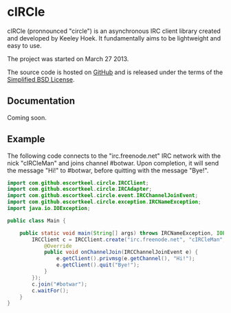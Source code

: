 # cIRCle
cIRCle (pronnounced "circle") is an asynchronous IRC client library created and developed by Keeley Hoek. It fundamentally aims to be lightweight and easy to use.

The project was started on March 27 2013.

The source code is hosted on <a href="https://github.com/escortkeel/cIRCle">GitHub</a> and is released under the terms of the <a href="https://raw.github.com/escortkeel/cIRCle/master/LICENSE">Simplified BSD License</a>.

## Documentation
Coming soon.

## Example
The following code connects to the "irc.freenode.net" IRC network with the nick "cIRCleMan" and joins channel #botwar. Upon completion, it will send the message "Hi!" to #botwar, before quitting with the message "Bye!".
```java
import com.github.escortkeel.circle.IRCClient;
import com.github.escortkeel.circle.IRCAdapter;
import com.github.escortkeel.circle.event.IRCChannelJoinEvent;
import com.github.escortkeel.circle.exception.IRCNameException;
import java.io.IOException;

public class Main {

    public static void main(String[] args) throws IRCNameException, IOException, InterruptedException {
        IRCClient c = IRCClient.create("irc.freenode.net", "cIRCleMan", new IRCAdapter() {
            @Override
            public void onChannelJoin(IRCChannelJoinEvent e) {
                e.getClient().privmsg(e.getChannel(), "Hi!");
                e.getClient().quit("Bye!");
            }
        });
        c.join("#botwar");
        c.waitFor();
    }
}
```
